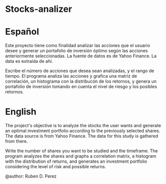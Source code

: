 # Stocks-analizer

# Español
Este proyecto tiene como finalidad analizar las acciones que el usuario desee y generar un portafolio de inversión óptimo según las acciones anteriormente seleccionadas.
La fuente de datos es de Yahoo Finance. La data es extraída de ahí.

Escribe el número de acciones que desea sean analizadas, y el rango de tiempo.
El programa analiza las acciones y grafica una matriz de correlación, un histograma con la distribucón de los retornos, y genera un portafolio de inversión tomando en cuenta el nivel de riesgo y los posibles retornos.

# English
The project's objective is to analyze the stocks the user wants and generate an optimal investment portfolio according to the previously selected shares.
The data source is from Yahoo Finance. The data for this study is gathered from there.

Write the number of shares you want to be studied and the timeframe.
The program analyzes the shares and graphs a correlation matrix, a histogram with the distribution of returns, and generates an investment portfolio considering the level of risk and possible returns.

@author: Ruben D. Perez
